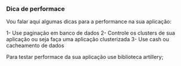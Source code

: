 ### Dica de performace

Vou falar aqui algumas dicas para a performance na sua aplicação:

1- Use paginação em banco de dados
2- Controle os clusters de sua aplicação ou seja faça uma aplicação clusterizada
3- Use cash ou cacheamento de dados

Para testar performace da sua aplicação use biblioteca artillery;